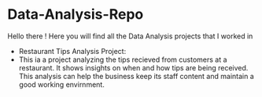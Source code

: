 # Data-Analysis-Repo
Hello there ! Here you will find all the Data Analysis projects that I worked in


- Restaurant Tips Analysis Project:
- This ia a project analyzing the tips recieved from customers at a restaurant. It shows insights on when and how tips are being received. This analysis can help the business keep its staff content and maintain a good working envirnment.

